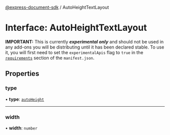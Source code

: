 [@express-document-sdk](../overview.md) / AutoHeightTextLayout

# Interface: AutoHeightTextLayout

<InlineAlert slots="text" variant="warning"/>

**IMPORTANT:** This is currently ***experimental only*** and should not be used in any add-ons you will be distributing until it has been declared stable. To use it, you will first need to set the `experimentalApis` flag to `true` in the [`requirements`](../../../manifest/index.md#requirements) section of the `manifest.json`.

## Properties

### type

• **type**: [`autoHeight`](../enumerations/text-type.md#autoheight)

<hr />

### width

• **width**: `number`
